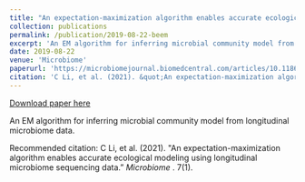 ```yaml
---
title: "An expectation-maximization algorithm enables accurate ecological modeling using longitudinal microbiome sequencing data"
collection: publications
permalink: /publication/2019-08-22-beem
excerpt: 'An EM algorithm for inferring microbial community model from longitudinal microbiome data.'
date: 2019-08-22
venue: 'Microbiome'
paperurl: 'https://microbiomejournal.biomedcentral.com/articles/10.1186/s40168-019-0729-z'
citation: 'C Li, et al. (2021). &quot;An expectation-maximization algorithm enables accurate ecological modeling using longitudinal microbiome sequencing data.” <i> Microbiome </i>. 7(1).'
---
```


<a href='https://microbiomejournal.biomedcentral.com/articles/10.1186/s40168-019-0729-z'>Download paper here</a>

An EM algorithm for inferring microbial community model from longitudinal microbiome data.

Recommended citation: C Li, et al. (2021). "An expectation-maximization algorithm enables accurate ecological modeling using longitudinal microbiome sequencing data.” <i> Microbiome </i>. 7(1).